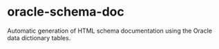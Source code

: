 # oracle-schema-doc
Automatic generation of HTML schema documentation using the Oracle data dictionary tables.
